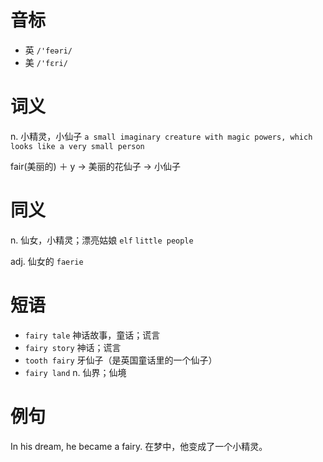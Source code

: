 # 音标

- 英 `/'feəri/`
- 美 `/'fɛri/`

# 词义

n. 小精灵，小仙子
`a small imaginary creature with magic powers, which looks like a very small person`



fair(美丽的) ＋ y → 美丽的花仙子 → 小仙子

# 同义

n. 仙女，小精灵；漂亮姑娘
`elf` `little people`

adj. 仙女的
`faerie`

# 短语

- `fairy tale` 神话故事，童话；谎言
- `fairy story` 神话；谎言
- `tooth fairy` 牙仙子（是英国童话里的一个仙子）
- `fairy land` n. 仙界；仙境

# 例句

In his dream, he became a fairy.
在梦中，他变成了一个小精灵。


